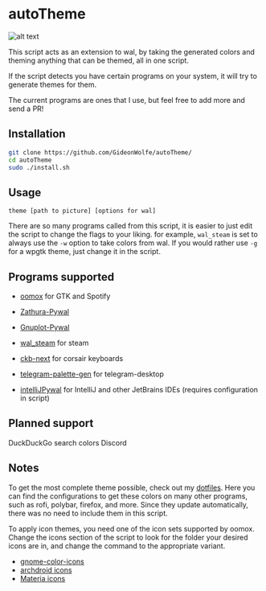 # autoTheme

![alt text](https://media.giphy.com/media/lnCisuSf7w1tdI2HYu/giphy.gif)

This script acts as an extension to wal, by taking the generated colors and theming anything that can be themed, all in one script. 

If the script detects you have certain programs on your system, it will try to generate themes for them.

The current programs are ones that I use, but feel free to add more and send a PR!

## Installation

```bash
git clone https://github.com/GideonWolfe/autoTheme/
cd autoTheme
sudo ./install.sh
```

## Usage

`theme [path to picture] [options for wal]`

There are so many programs called from this script, it is easier to just edit the script to change the flags to your liking. for example, `wal_steam` is set to always use the `-w` option to take colors from wal. If you would rather use `-g` for a wpgtk theme, just change it in the script.

## Programs supported
* [oomox](https://github.com/themix-project/oomox) for GTK and Spotify

* [Zathura-Pywal](https://github.com/GideonWolfe/Zathura-Pywal)

* [Gnuplot-Pywal](https://github.com/GideonWolfe/Gnuplot-Pywal)

* [wal_steam](https://github.com/kotajacob/wal_steam) for steam

* [ckb-next](https://github.com/ckb-next/ckb-next) for corsair keyboards

* [telegram-palette-gen](https://github.com/matgua/telegram-palette-gen) for telegram-desktop

* [intelliJPywal](https://github.com/0x6C38/intellijPywal) for IntelliJ and other JetBrains IDEs (requires configuration in script)

## Planned support
DuckDuckGo search colors
Discord

## Notes
To get the most complete theme possible, check out my [dotfiles](https://github.com/GideonWolfe/PC-dotfiles). Here you can find the configurations to get these colors on many other programs, such as rofi, polybar, firefox, and more. Since they update automatically, there was no need to include them in this script.

To apply icon themes, you need one of the icon sets supported by oomox. Change the icons section of the script to look for the folder your desired icons are in, and change the command to the appropriate variant.

* [gnome-color-icons](https://aur.archlinux.org/packages/gnome-colors-icon-theme/)
* [archdroid icons](https://aur.archlinux.org/packages/archdroid-icon-theme/)
* [Materia icons](https://aur.archlinux.org/packages/materia-theme-git/)
